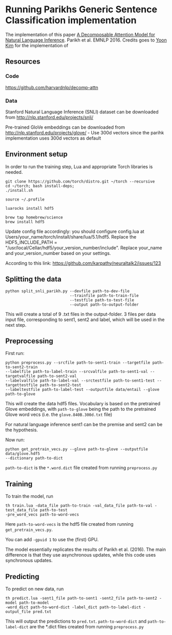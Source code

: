 # Running Parikhs Generic Sentence Classification implementation

The implementation of this paper [A Decomposable Attention Model for Natural Language Inference](https://arxiv.org/abs/1606.01933). Parikh et al. EMNLP 2016.
Credits goes to <a href="http://yoon.io">Yoon Kim</a> for the implementation of 

## Resources

### Code
https://github.com/harvardnlp/decomp-attn


### Data
Stanford Natural Language Inference (SNLI) dataset can be downloaded from http://nlp.stanford.edu/projects/snli/

Pre-trained GloVe embeddings can be downloaded from http://nlp.stanford.edu/projects/glove/ - Use 300d vectors since the parihk implementation uses 300d vectors as default


## Environment setup
In order to run the training step, Lua and appropriate Torch libraries is needed. 
```
git clone https://github.com/torch/distro.git ~/torch --recursive
cd ~/torch; bash install-deps;
./install.sh

source ~/.profile

luarocks install hdf5

brew tap homebrew/science
brew install hdf5
```
Update config file accordingly:
you should configure config.lua at Users/your_name/torch/install/share/lua/5.1/hdf5.
Replace the HDF5_INCLUDE_PATH = "/usr/local/Cellar/hdf5/your_version_number/include".
Replace your_name and your_version_number based on your settings.

According to this link: https://github.com/karpathy/neuraltalk2/issues/123


## Splitting the data
```
python split_snli_parikh.py --devfile path-to-dev-file 
                            --trainfile path-to-train-file 
                            --testfile path-to-test-file 
                            --output path-to-output-folder
```

This will create a total of 9 .txt files in the output-folder. 3 files per data input file, corresponding to sent1, sent2 and label, which will be used in the next step.
## Preprocessing

First run:
```
python preprocess.py --srcfile path-to-sent1-train --targetfile path-to-sent2-train
--labelfile path-to-label-train --srcvalfile path-to-sent1-val --targetvalfile path-to-sent2-val
--labelvalfile path-to-label-val --srctestfile path-to-sent1-test --targettestfile path-to-sent2-test
--labeltestfile path-to-label-test --outputfile data/entail --glove path-to-glove
```
This will create the data hdf5 files. Vocabulary is based on the pretrained Glove embeddings,
with `path-to-glove` being the path to the pretrained Glove word vecs (i.e. the `glove.840B.300d.txt`
file)

For natural language inference sent1 can be the premise and sent2 can be the hypothesis.

Now run:
```
python get_pretrain_vecs.py --glove path-to-glove --outputfile data/glove.hdf5
--dictionary path-to-dict
```
`path-to-dict` is the `*.word.dict` file created from running `preprocess.py`



## Training

To train the model, run 
```
th train.lua -data_file path-to-train -val_data_file path-to-val -test_data_file path-to-test
-pre_word_vecs path-to-word-vecs
```
Here `path-to-word-vecs` is the hdf5 file created from running `get_pretrain_vecs.py`.

You can add `-gpuid 1` to use the (first) GPU.

The model essentially replicates the results of Parikh et al. (2016). The main difference is that
they use asynchronous updates, while this code uses synchronous updates.

## Predicting
To predict on new data, run
```
th predict.lua -sent1_file path-to-sent1 -sent2_file path-to-sent2 -model path-to-model
-word_dict path-to-word-dict -label_dict path-to-label-dict -output_file pred.txt
```
This will output the predictions to `pred.txt`. `path-to-word-dict` and `path-to-label-dict` are the
*.dict files created from running `preprocess.py`
